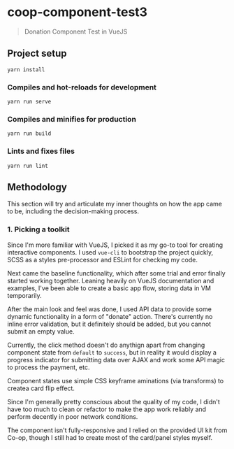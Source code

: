 # coop-component-test3

> Donation Component Test in VueJS

## Project setup
```
yarn install
```

### Compiles and hot-reloads for development
```
yarn run serve
```

### Compiles and minifies for production
```
yarn run build
```

### Lints and fixes files
```
yarn run lint
```

## Methodology
This section will try and articulate my inner thoughts on how the app came to be, including the decision-making process.

### 1. Picking a toolkit
Since I'm more familiar with VueJS, I picked it as my go-to tool for creating interactive components. I used `vue-cli` to bootstrap the project quickly, SCSS as a styles pre-processor and ESLint for checking my code.

Next came the baseline functionality, which after some trial and error finally started working together. Leaning heavily on VueJS documentation and examples, I've been able to create a basic app flow, storing data in VM temporarily.

After the main look and feel was done, I used API data to provide some dynamic functionality in a form of "donate" action. There's currently no inline error validation, but it definitely should be added, but you cannot submit an empty value.

Currently, the click method doesn't do anythign apart from changing component state from `default` to `success`, but in reality it would display a progress indicator for submitting data over AJAX and work some API magic to process the payment, etc.

Component states use simple CSS keyframe aminations (via transforms) to createa card flip effect.

Since I'm generally pretty conscious about the quality of my code, I didn't have too much to clean or refactor to make the app work reliably and perform decently in poor network conditions.

The component isn't fully-responsive and I relied on the provided UI kit from Co-op, though I still had to create most of the card/panel styles myself.
